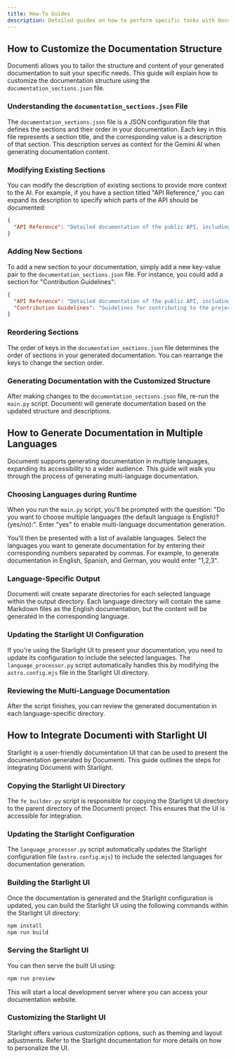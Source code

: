 ```yaml
---
title: How-To Guides
description: Detailed guides on how to perform specific tasks with Documenti.
---
```


## How to Customize the Documentation Structure

Documenti allows you to tailor the structure and content of your generated documentation to suit your specific needs. This guide will explain how to customize the documentation structure using the `documentation_sections.json` file.

### Understanding the `documentation_sections.json` File

The `documentation_sections.json` file is a JSON configuration file that defines the sections and their order in your documentation. Each key in this file represents a section title, and the corresponding value is a description of that section. This description serves as context for the Gemini AI when generating documentation content.

### Modifying Existing Sections

You can modify the description of existing sections to provide more context to the AI. For example, if you have a section titled "API Reference," you can expand its description to specify which parts of the API should be documented:

```json
{
  "API Reference": "Detailed documentation of the public API, including classes, methods, and parameters, with a focus on usage examples and code snippets."
}
```

### Adding New Sections

To add a new section to your documentation, simply add a new key-value pair to the `documentation_sections.json` file. For instance, you could add a section for "Contribution Guidelines":

```json
{
  "API Reference": "Detailed documentation of the public API, including classes, methods, and parameters, with a focus on usage examples and code snippets.",
  "Contribution Guidelines": "Guidelines for contributing to the project, including coding style, branching strategy, and pull request process."
}
```

### Reordering Sections

The order of keys in the `documentation_sections.json` file determines the order of sections in your generated documentation. You can rearrange the keys to change the section order.

### Generating Documentation with the Customized Structure

After making changes to the `documentation_sections.json` file, re-run the `main.py` script. Documenti will generate documentation based on the updated structure and descriptions.

## How to Generate Documentation in Multiple Languages

Documenti supports generating documentation in multiple languages, expanding its accessibility to a wider audience. This guide will walk you through the process of generating multi-language documentation.

### Choosing Languages during Runtime

When you run the `main.py` script, you'll be prompted with the question: "Do you want to choose multiple languages (the default language is English)? (yes/no):". Enter "yes" to enable multi-language documentation generation.

You'll then be presented with a list of available languages. Select the languages you want to generate documentation for by entering their corresponding numbers separated by commas. For example, to generate documentation in English, Spanish, and German, you would enter "1,2,3".

### Language-Specific Output

Documenti will create separate directories for each selected language within the output directory. Each language directory will contain the same Markdown files as the English documentation, but the content will be generated in the corresponding language.

### Updating the Starlight UI Configuration

If you're using the Starlight UI to present your documentation, you need to update its configuration to include the selected languages. The `language_processor.py` script automatically handles this by modifying the `astro.config.mjs` file in the Starlight UI directory.

### Reviewing the Multi-Language Documentation

After the script finishes, you can review the generated documentation in each language-specific directory.

## How to Integrate Documenti with Starlight UI

Starlight is a user-friendly documentation UI that can be used to present the documentation generated by Documenti. This guide outlines the steps for integrating Documenti with Starlight.

### Copying the Starlight UI Directory

The `fe_builder.py` script is responsible for copying the Starlight UI directory to the parent directory of the Documenti project. This ensures that the UI is accessible for integration.

### Updating the Starlight Configuration

The `language_processor.py` script automatically updates the Starlight configuration file (`astro.config.mjs`) to include the selected languages for documentation generation.

### Building the Starlight UI

Once the documentation is generated and the Starlight configuration is updated, you can build the Starlight UI using the following commands within the Starlight UI directory:

```bash
npm install
npm run build
```

### Serving the Starlight UI

You can then serve the built UI using:

```bash
npm run preview
```

This will start a local development server where you can access your documentation website.

### Customizing the Starlight UI

Starlight offers various customization options, such as theming and layout adjustments. Refer to the Starlight documentation for more details on how to personalize the UI.
